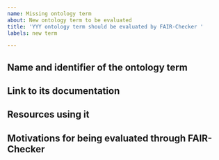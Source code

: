```yaml
---
name: Missing ontology term
about: New ontology term to be evaluated
title: 'YYY ontology term should be evaluated by FAIR-Checker '
labels: new term

---
```


## Name and identifier of the ontology term 

## Link to its documentation

## Resources using it

## Motivations for being evaluated through FAIR-Checker

